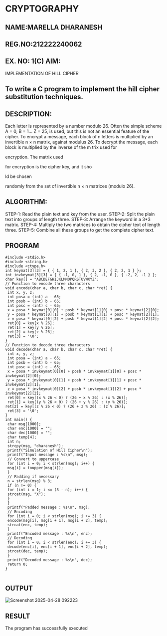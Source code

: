 # CRYPTOGRAPHY
## NAME:MARELLA DHARANESH
## REG.NO:212222240062
## EX. NO: 1(C) AIM:
 

IMPLEMENTATION OF HILL CIPHER
 
## To write a C program to implement the hill cipher substitution techniques.

## DESCRIPTION:

Each letter is represented by a number modulo 26. Often the simple scheme A = 0, B
= 1... Z = 25, is used, but this is not an essential feature of the cipher. To encrypt a message, each block of n letters is  multiplied by an invertible n × n matrix, against modulus 26. To
decrypt the message, each block is multiplied by the inverse of the m trix used for
 
encryption. The matrix used
 
for encryption is the cipher key, and it sho
 
ld be chosen
 
randomly from the set of invertible n × n matrices (modulo 26).


## ALGORITHM:

STEP-1: Read the plain text and key from the user. STEP-2: Split the plain text into groups of length three. STEP-3: Arrange the keyword in a 3*3 matrix.
STEP-4: Multiply the two matrices to obtain the cipher text of length three.
STEP-5: Combine all these groups to get the complete cipher text.

## PROGRAM 
```
#include <stdio.h>
#include <string.h>
#include <ctype.h>
int keymat[3][3] = { { 1, 2, 1 }, { 2, 3, 2 }, { 2, 2, 1 } };
int invkeymat[3][3] = { { -1, 0, 1 }, { 2, -1, 0 }, { -2, 2, -1 } };
char key[] = "ABCDEFGHIJKLMNOPQRSTUVWXYZ";
// Function to encode three characters
void encode(char a, char b, char c, char *ret) {
 int x, y, z;
 int posa = (int) a - 65;
 int posb = (int) b - 65;
 int posc = (int) c - 65;
 x = posa * keymat[0][0] + posb * keymat[1][0] + posc * keymat[2][0];
 y = posa * keymat[0][1] + posb * keymat[1][1] + posc * keymat[2][1];
 z = posa * keymat[0][2] + posb * keymat[1][2] + posc * keymat[2][2];
 ret[0] = key[x % 26];
 ret[1] = key[y % 26];
 ret[2] = key[z % 26];
 ret[3] = '\0';
}
// Function to decode three characters
void decode(char a, char b, char c, char *ret) {
 int x, y, z;
 int posa = (int) a - 65;
 int posb = (int) b - 65;
 int posc = (int) c - 65;
 x = posa * invkeymat[0][0] + posb * invkeymat[1][0] + posc * invkeymat[2][0];
 y = posa * invkeymat[0][1] + posb * invkeymat[1][1] + posc * invkeymat[2][1];
 z = posa * invkeymat[0][2] + posb * invkeymat[1][2] + posc * invkeymat[2][2];
 ret[0] = key[(x % 26 < 0) ? (26 + x % 26) : (x % 26)];
 ret[1] = key[(y % 26 < 0) ? (26 + y % 26) : (y % 26)];
ret[2] = key[(z % 26 < 0) ? (26 + z % 26) : (z % 26)];
 ret[3] = '\0';
}
int main() {
 char msg[1000];
 char enc[1000] = "";
 char dec[1000] = "";
 char temp[4];
 int n;
 strcpy(msg, "dharanesh");
 printf("Simulation of Hill Cipher\n");
 printf("Input message : %s\n", msg);
 // Convert to uppercase
 for (int i = 0; i < strlen(msg); i++) {
 msg[i] = toupper(msg[i]);
 }
 // Padding if necessary
 n = strlen(msg) % 3;
 if (n != 0) {
 for (int i = 1; i <= (3 - n); i++) {
 strcat(msg, "X");
 }
 }
 printf("Padded message : %s\n", msg);
 // Encoding
 for (int i = 0; i < strlen(msg); i += 3) {
 encode(msg[i], msg[i + 1], msg[i + 2], temp);
 strcat(enc, temp);
 }
 printf("Encoded message : %s\n", enc);
 // Decoding
 for (int i = 0; i < strlen(enc); i += 3) {
 decode(enc[i], enc[i + 1], enc[i + 2], temp);
 strcat(dec, temp);
 }
 printf("Decoded message : %s\n", dec);
 return 0;
}


```
## OUTPUT

![Screenshot 2025-04-28 092223](https://github.com/user-attachments/assets/6c829f45-3be2-4dbc-9a32-a858c14e72ed)



## RESULT
The program has successfully executed
